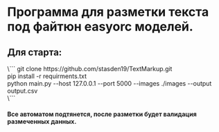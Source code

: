 <h1>Программа для разметки текста под файтюн easyorc моделей.</h1>

<h2>Для старта:</h2>
\```
git clone https://github.com/stasden19/TextMarkup.git <br />
pip install -r requirments.txt<br />
python main.py --host 127.0.0.1 --port 5000 --images ./images --output output.csv<br />
\```
<h4> Все автоматом подтянется, после разметки будет валидация размеченных данных.</h4>